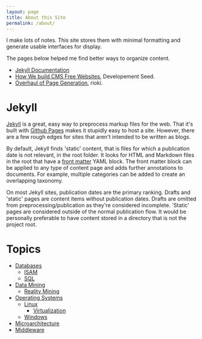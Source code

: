 ```yaml
---
layout: page
title: About this Site
permalink: /about/
---
```


I make lots of notes.  This site stores them with minimal formatting and generate usable interfaces for display.

The pages below helped me find better ways to organize content.

- [Jekyll Documentation](http://jekyllrb.com/docs/home/)
- [How We build CMS Free Websites](https://developmentseed.org/blog/2012/07/27/build-cms-free-websites/), Developement Seed.
- [Overhaul of Page Generation](http://www.rioki.org/2014/12/02/overhaul-of-page-generation.html), rioki.

# Jekyll

[Jekyll](http://jekyllrb.com/) is a great, easy way to preprocess markup files for the web.  That it's built with [Github Pages](https://pages.github.com/) makes it stupidly easy to host a site.  However, there are a few rough edges for sites that aren't intended to be written as blogs.

By default, Jekyll finds 'static' content, that is files for which a publication date is not relevant, in the root folder.  It looks for HTML and Markdown files in the root that have a [front matter](http://jekyllrb.com/docs/frontmatter/) YAML block.  The front matter block can be applied to any type of content page and adds further annotations to documents.  For example, multiple categories can be added to create an overlapping taxonomy.

On most Jekyll sites, publication dates are the primary ranking.  Drafts and 'static' pages are content items without publication dates.  Drafts are omitted from preprocessing/publication as they're considered incomplete.  'Static' pages are considered outside of the normal publication flow.  It would be personally preferable to have content stored in a directory that is not the project root.  

# Topics

- [Databases](/databases)
  - [ISAM](/databases/isam)
  - [SQL](/databases/sql)
- [Data Mining](/data-mining)
  - [Reality Mining](/data-mining/reality-mining)
- [Operating Systems](/os)
  - [Linux](/os/linux)
    - [Virtualization](/os/linux/virtualization)
  - [Windows](/os/windows)
- [Microarchitecture](/microarchitecture)
- [Middleware](/middleware)
